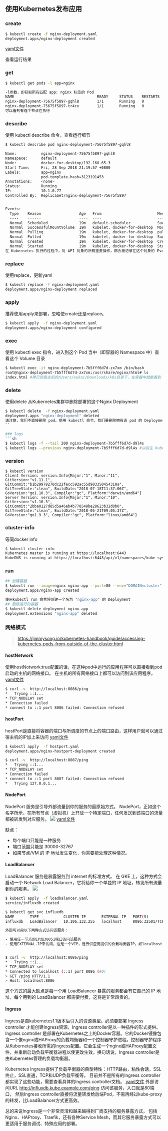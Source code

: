 ## 使用Kubernetes发布应用
### create

```sh
$ kubectl create -f nginx-deployment.yaml
deployment.apps/nginx-deployment created
```
[yaml文件](yaml/nginx-deployment.yaml ':include :type=code')

查看运行结果

### get
```sh
$ kubectl get pods -l app=nginx

-l参数，即获取所有匹配 app: nginx 标签的 Pod
NAME                                     READY     STATUS    RESTARTS   AGE
nginx-deployment-75675f5897-gqhl8        1/1       Running   0          10m
nginx-deployment-75675f5897-tr4cx        1/1       Running   0          10m
可以看到有连个节点在执行
```

### describe
 使用 kubectl describe 命令，查看运行细节

```sh
$ kubectl describe pod nginx-deployment-75675f5897-gqhl8

Name:           nginx-deployment-75675f5897-gqhl8
Namespace:      default
Node:           docker-for-desktop/192.168.65.3
Start Time:     Fri, 28 Sep 2018 21:19:57 +0800
Labels:         app=nginx
                pod-template-hash=3123191453
Annotations:    <none>
Status:         Running
IP:             10.1.0.77
Controlled By:  ReplicaSet/nginx-deployment-75675f5897


Events:
  Type    Reason                 Age   From                         Message
  ----    ------                 ----  ----                         -------
  Normal  Scheduled              19m   default-scheduler            Successfully assigned nginx-deployment-75675f5897-gqhl8 to docker-for-desktop
  Normal  SuccessfulMountVolume  19m   kubelet, docker-for-desktop  MountVolume.SetUp succeeded for volume "default-token-5g96z"
  Normal  Pulling                19m   kubelet, docker-for-desktop  pulling image "nginx:1.7.9"
  Normal  Pulled                 19m   kubelet, docker-for-desktop  Successfully pulled image "nginx:1.7.9"
  Normal  Created                19m   kubelet, docker-for-desktop  Created container
  Normal  Started                19m   kubelet, docker-for-desktop  Started container
在 Kubernetes 执行的过程中，对 API 对象的所有重要操作，都会被记录在这个对象的 Events 里，并且显示在 kubectl describe 指令返回的结果中。
```

### replace
使用replace，更新yaml

```sh
$ kubectl replace -f nginx-deployment.yaml
deployment.apps/nginx-deployment replaced

```

### apply
推荐使用apply来部署，忽略使create还是replace。
```sh
$ kubectl apply  -f nginx-deployment.yaml
deployment.apps/nginx-deployment configured

```

### exec
使用 kubectl exec 指令，进入到这个 Pod 当中（即容器的 Namespace 中）查看这个 Volume 目录
```sh
$ kubectl exec -it nginx-deployment-7b5fff6d7d-zx7xm /bin/bash
root@nginx-deployment-7b5fff6d7d-zx7xm:/usr/share/nginx/html# ls
index.html #拷贝到宿主机的/Users/xukai/Downloads/k8s目录下，在容器中就能看到

```

### delete
使用delete 从Kubernetes集群中删除部署的这个Nginx Deployment

```sh
$ kubectl delete  -f nginx-deployment.yaml
deployment.apps "nginx-deployment" deleted
请注意，我们不直接删除 pod。使用 kubectl 命令，我们要删除拥有该 pod 的 Deployment。如果我们直接删除pod，Deployment 将会重新创建该 pod。
``

### logs
```sh
$ kubectl logs -f --tail 200 nginx-deployment-7b5fff6d7d-d9l4s
$ kubectl logs --previous nginx-deployment-7b5fff6d7d-d9l4s #以前在 kubernetes 中执行的输出
```

### version
```
$ kubectl version
Client Version: version.Info{Major:"1", Minor:"11", GitVersion:"v1.11.1", GitCommit:"b1b29978270dc22fecc592ac55d903350454310a", GitTreeState:"clean", BuildDate:"2018-07-18T11:37:06Z", GoVersion:"go1.10.3", Compiler:"gc", Platform:"darwin/amd64"}
Server Version: version.Info{Major:"1", Minor:"10", GitVersion:"v1.10.3", GitCommit:"2bba0127d85d5a46ab4b778548be28623b32d0b0", GitTreeState:"clean", BuildDate:"2018-05-21T09:05:37Z", GoVersion:"go1.9.3", Compiler:"gc", Platform:"linux/amd64"}

```

### cluster-info
等同docker info
```sh
$ kubectl cluster-info
Kubernetes master is running at https://localhost:6443
KubeDNS is running at https://localhost:6443/api/v1/namespaces/kube-system/services/kube-dns:dns/proxy

```

### run
```sh
## 创建容器
$ kubectl run --image=nginx nginx-app --port=80 --env="DOMAIN=cluster"
deployment.apps/nginx-app created

使用kubectl run 命令将创建一个名为 "nginx-app" 的 Deployment
## 删除运行的容器
$ kubectl delete deployment nginx-app
deployment.extensions "nginx-app" deleted
```

### 网络模式
> https://jimmysong.io/kubernetes-handbook/guide/accessing-kubernetes-pods-from-outside-of-the-cluster.html
#### hostNetwork
使用hostNotwork:true配置的话，在这种pod中运行的应用程序可以直接看到pod启动的主机的网络接口。
在主机的所有网络接口上都可以访问到该应用程序。
[yaml文件](yaml/network/hostnetwork.yaml ':include :type=code')

```sh
$ curl -v  http://localhost:8086/ping
*   Trying ::1...
* TCP_NODELAY set
* Connection failed
* connect to ::1 port 8086 failed: Connection refused

```
#### hostPort
hostPort是直接将容器的端口与所调度的节点上的端口路由，这样用户就可以通过宿主机的IP加上来访问
[yaml文件](yaml/network/hostport.yaml ':include :type=code')
```sh
$ kubectl apply  -f hostport.yaml
deployment.apps/nginx-hostport-deployment created

$ curl -v  http://localhost:8087/ping
*   Trying ::1...
* TCP_NODELAY set
* Connection failed
* connect to ::1 port 8087 failed: Connection refused
*   Trying 127.0.0.1...

```
#### NodePort
NodePort 服务是引导外部流量到你的服务的最原始方式。
NodePort，正如这个名字所示，在所有节点（虚拟机）上开放一个特定端口，任何发送到该端口的流量都被转发到对应服务。
![](http://dockone.io/uploads/article/20180409/d62babdf90dfd03c7bb7de7ea5207ee6.png)
[yaml文件](yaml/network/nodeport.yaml ':include :type=code')

缺点：
- 每个端口只能是一种服务
- 端口范围只能是 30000-32767
- 如果节点/VM 的 IP 地址发生变化，你需要能处理这种情况。

#### LoadBalancer
LoadBalancer 服务是暴露服务到 internet 的标准方式。
在 GKE 上，这种方式会启动一个 Network Load Balancer，它将给你一个单独的 IP 地址，转发所有流量到你的服务。
![](http://dockone.io/uploads/article/20180409/87dd7e06cfc7c1b4571d62bc838bd64d.png)
```sh
$ kubectl apply  -f loadbalancer.yaml
service/influxdb created

$ kubectl get svc influxdb
NAME       TYPE           CLUSTER-IP       EXTERNAL-IP   PORT(S)          AGE
influxdb   LoadBalancer   10.106.132.255   localhost     8086:32501/TCP   1m

外部可以用以下两种方式访问该服务：

- 使用任一节点的IP加30051端口访问该服务
- 使用EXTERNAL-IP来访问，这是一个VIP，是云供应商提供的负载均衡器IP，如localhost:8086。


$ curl -v  http://localhost:8086/ping
*   Trying ::1...
* TCP_NODELAY set
* Connected to localhost (::1) port 8086 (#0)
> GET /ping HTTP/1.1
> Host: localhost:8086

```
这个方式的最大缺点是每一个用 LoadBalancer 暴露的服务都会有它自己的 IP 地址，每个用到的 LoadBalancer 都需要付费，这将是非常昂贵的。

#### Ingress
Ingress是自kubernetes1.1版本后引入的资源类型。必须要部署 Ingress controller 才能创建Ingress资源，Ingress controller是以一种插件的形式提供。Ingress controller 是部署在Kubernetes之上的Docker容器。它的Docker镜像包含一个像nginx或HAProxy的负载均衡器和一个控制器守护进程。控制器守护程序从Kubernetes接收所需的Ingress配置。它会生成一个nginx或HAProxy配置文件，并重新启动负载平衡器进程以使更改生效。换句话说，Ingress controller是由Kubernetes管理的负载均衡器。

Kubernetes Ingress提供了负载平衡器的典型特性：HTTP路由，粘性会话，SSL终止，SSL直通，TCP和UDP负载平衡等。
目前并不是所有的Ingress controller都实现了这些功能，需要查看具体的Ingress controller文档。
[yaml文件](yaml/network/ingress.yaml ':include :type=code')
外部访问URL http://influxdb.kube.example.com/ping 访问该服务，入口就是80端口，
然后Ingress controller直接将流量转发给后端Pod，不需再经过kube-proxy的转发，比LoadBalancer方式更高效。

总的来说Ingress是一个非常灵活和越来越得到厂商支持的服务暴露方式，
包括Nginx、HAProxy、Traefik，还有各种Service Mesh，而其它服务暴露方式可以更适用于服务调试、特殊应用的部署。


